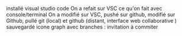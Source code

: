 installé visual studio code
On a refait sur VSC ce qu'on fait avec console/terminal
On a modifié sur VSC, pushé sur github, modifié sur Github, pullé
git (local) et github (distant, interface web collaborative
)
sauvegardé
icone graph avec branches : invitation à commiter


